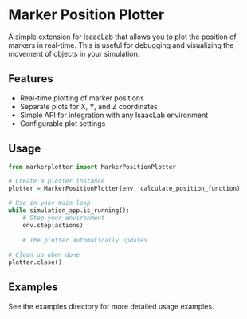 # Marker Position Plotter

A simple extension for IsaacLab that allows you to plot the position of markers in real-time. This is useful for debugging and visualizing the movement of objects in your simulation.

## Features

- Real-time plotting of marker positions
- Separate plots for X, Y, and Z coordinates
- Simple API for integration with any IsaacLab environment
- Configurable plot settings

## Usage

```python
from markerplotter import MarkerPositionPlotter

# Create a plotter instance
plotter = MarkerPositionPlotter(env, calculate_position_function)

# Use in your main loop
while simulation_app.is_running():
    # Step your environment
    env.step(actions)
    
    # The plotter automatically updates
    
# Clean up when done
plotter.close()
```

## Examples

See the examples directory for more detailed usage examples.